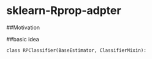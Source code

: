 # sklearn-Rprop-adpter

##Motivation

##basic idea
```
class RPClassifier(BaseEstimator, ClassifierMixin):
```
